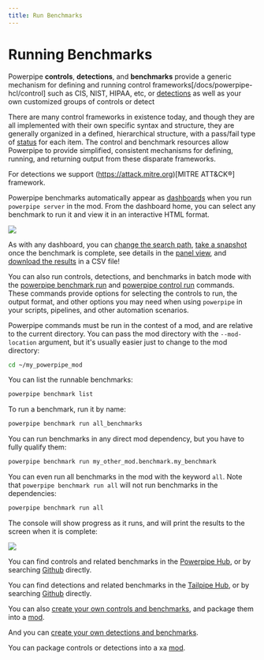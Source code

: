 ```yaml
---
title: Run Benchmarks
---
```


# Running Benchmarks

Powerpipe **controls**, **detections**, and **benchmarks** provide a generic mechanism for defining and running control frameworks[/docs/powerpipe-hcl/control] such as CIS, NIST, HIPAA, etc, or [detections](/docs/powerpipe-hcl/detection) as well as your own customized groups of controls or detect

There are many control frameworks in existence today, and though they are all implemented with their own specific syntax and structure, they are generally organized in a defined, hierarchical structure, with a pass/fail type of [status](/docs/powerpipe-hcl/control#control-statuses) for each item.  The control and benchmark resources allow Powerpipe to provide simplified, consistent mechanisms for defining, running, and returning output from these disparate frameworks.

For detections we support (https://attack.mitre.org)[MITRE ATT&CK®] framework.

Powerpipe benchmarks automatically appear as [dashboards](/docs/run/dashboard) when you run `powerpipe server` in the mod.  From the dashboard home, you can select any benchmark to run it and view it in an interactive HTML format. 

![](/images/docs/learn/benchmark_dashboard.png)

As with any dashboard, you can [change the search path](/docs/run/dashboard/search-path), [take a snapshot](/docs/run/snapshots/interactive-snapshots) once the benchmark is complete, see details in the [panel view](/docs/run/dashboard#panel-view), and [download the results](/docs/run/dashboard/download) in a CSV file!
<br />

You can also run controls, detections, and benchmarks in batch mode with the [powerpipe benchmark run](/docs/reference/cli/benchmark#powerpipe-benchmark-run) and [powerpipe control run](/docs/reference/cli/control#powerpipe-control-run) commands.  These commands provide options for selecting the controls to run, the output format, and other options you may need when using `powerpipe` in your scripts, pipelines, and other automation scenarios.

Powerpipe commands must be run in the contest of a mod, and are relative to the current directory.  You can pass the mod directory with the `--mod-location` argument, but it's usually easier just to change to the mod directory:

```bash
cd ~/my_powerpipe_mod
```

You can list the runnable benchmarks:
```bash
powerpipe benchmark list
```

To run a benchmark, run it by name:
```bash
powerpipe benchmark run all_benchmarks
```

You can run benchmarks in any direct mod dependency, but you have to fully qualify them:
```bash
powerpipe benchmark run my_other_mod.benchmark.my_benchmark
```

You can even run all benchmarks in the mod with the keyword `all`.  Note that `powerpipe benchmark run all` will not run benchmarks in the dependencies:
```bash
powerpipe benchmark run all
```


The console will show progress as it runs, and will print the results to the screen when it is complete:

![](/images/docs/learn/benchmark_run.webp)


You can find controls and related benchmarks in the  [Powerpipe Hub](https://hub.powerpipe.io), or by searching [Github](https://github.com/topics/powerpipe-mod) directly.

You can find detections and related benchmarks in the  [Tailpipe Hub](https://hub.tailpipe.io), or by searching [Github](https://github.com/topics/tailpipe-mod) directly.

You can also [create your own controls and benchmarks](/docs/build/writing-controls), and package them into a [mod](/docs/powerpipe-hcl/mod).

And you can [create your own detections and benchmarks](/docs/build/writing-detections).

You can package controls or detections into a   xa [mod](/docs/powerpipe-hcl/mod).


